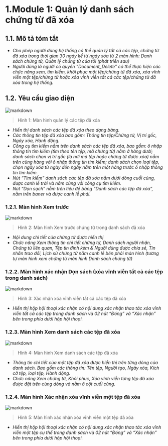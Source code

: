 # **1.Module 1: Quản lý danh sách chứng từ đã xóa** 
## **1.1. Mô tả tóm tắt**
* *Cho phép người dùng hệ thống có thể quản lý tất cả các tệp, chứng từ đã xóa trong thời gian 30 ngày kể từ ngày xóa từ 2 màn hình: Danh sách chứng từ, Quản lý chứng từ của tôi (phát triển sau)* 
* *Người dùng là người có quyền “Document_Delete” có thể thực hiện các chức năng xem, tìm kiếm, khôi phục một tệp/chứng từ đã xóa, xóa vĩnh viễn một tệp/chứng từ hoặc xóa vĩnh viễn tất cả các tệp/chứng từ đã xóa trong hệ thống.*
## **1.2. Yêu cầu giao diện**
![markdown](./image/Aspose.Words.85c484d6-cbe2-464d-aa30-6c15a9007e31.001.png)
> Hình 1: Màn hình quản lý các tệp đã xóa
* *Hiển thị danh sách các tệp đã xóa theo dạng bảng.*
* *Các thông tin tệp đã xóa bao gồm: Thông tin tệp/Chứng từ, Vị trí gốc, Ngày xóa, Hành động.*
* *Công cụ tìm kiếm nằm trên danh sách các tệp đã xóa, bao gồm: ô nhập thông tin tìm kiếm (tìm theo tên tệp, mã chứng từ) nằm ở hàng dưới; danh sách chọn vị trí gốc (là nơi mà tệp hoặc chứng từ được xóa) nằm trên cùng hàng với ô nhập thông tin tìm kiếm; danh sách chọn loại tệp, chọn ngày xóa từ ngày đến ngày nằm trên một hàng trước ô nhập thông tin tìm kiếm.*
* *Nút “Tìm kiếm” danh sách các tệp đã xóa nằm dưới dòng cuối cùng, được canh lề trái và nằm cùng với công cụ tìm kiếm.*
* *Nút “Dọn sạch” nằm trên tiêu đề bảng “Danh sách các tệp đã xóa”, nằm trên baner và được canh lề phải.*
### **1.2.1. Màn hình Xem trước**
![markdown](./image/Aspose.Words.85c484d6-cbe2-464d-aa30-6c15a9007e31.002.png)
> Hình 2: Màn hình Xem trước chứng từ trong danh sách đã xóa
* *Nội dung chi tiết của chứng từ được hiển thị*
* *Chức năng Xem thông tin chi tiết chứng từ, Danh sách người nhận, Chứng từ liên quan, Tệp tin đính kèm & Người dùng được chia sẻ, Tin nhắn trao đổi, Lịch sử chứng từ nằm canh lề bên phải màn hình (tương tự màn hình xem chứng từ màn hình Danh sách chứng từ)*
### **1.2.2. Màn hình xác nhận Dọn sách (xóa vĩnh viễn tất cả các tệp trong danh sách)**
![markdown](./image/Aspose.Words.85c484d6-cbe2-464d-aa30-6c15a9007e31.003.png)
>Hình 3: Xác nhận xóa vĩnh viễn tất cả các tệp đã xóa
* *Hiển thị hộp hội thoại xác nhận có nội dung xác nhận thao tác xóa vĩnh viễn tất cả các tệp trong danh sách và 02 nút “Đóng” và “Xác nhận” bên trong phía dưới hộp hội thoại.*
### **1.2.3. Màn hình Xem danh sách các tệp đã xóa** 
![markdown](./image/Aspose.Words.85c484d6-cbe2-464d-aa30-6c15a9007e31.004.png)
>Hình 4: Màn hình Xem danh sách các tệp đã xóa
* *Thông tin chi tiết của một tệp đã xóa được hiển thị trên từng dòng của danh sách. Bao gồm các thông tin: Tên tệp, Người tạo, Ngày xóa, Kích cỡ tệp, loại tệp, Hành động.*
* *Chức năng Xem chứng từ, Khôi phục, Xóa vĩnh viễn từng tệp đã xóa được đặt trên cùng dòng và nằm ở cột cuối cùng.*
### **1.2.4. Màn hình Xác nhận xóa vĩnh viễn một tệp đã xóa**
![markdown](./image/Aspose.Words.85c484d6-cbe2-464d-aa30-6c15a9007e31.005.png)
>Hình 5: Màn hình xác nhận xóa vĩnh viễn một tệp đã xóa
* *Hiển thị hộp hội thoại xác nhận có nội dung xác nhận thao tác xóa vĩnh viễn một tệp cụ thể trong danh sách và 02 nút “Đóng” và “Xác nhận” bên trong phía dưới hộp hội thoại.*